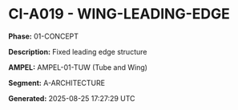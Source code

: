 # CI-A019 - WING-LEADING-EDGE

**Phase:** 01-CONCEPT

**Description:** Fixed leading edge structure

**AMPEL:** AMPEL-01-TUW (Tube and Wing)

**Segment:** A-ARCHITECTURE

**Generated:** 2025-08-25 17:27:29 UTC
